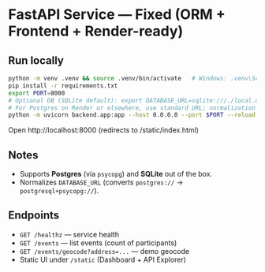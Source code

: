 # FastAPI Service — Fixed (ORM + Frontend + Render-ready)

## Run locally
```bash
python -m venv .venv && source .venv/bin/activate   # Windows: .venv\Scripts\activate
pip install -r requirements.txt
export PORT=8000
# Optional DB (SQLite default): export DATABASE_URL=sqlite:///./local.db
# For Postgres on Render or elsewhere, use standard URL; normalization handled in code.
python -m uvicorn backend.app:app --host 0.0.0.0 --port $PORT --reload
```

Open http://localhost:8000  (redirects to /static/index.html)

## Notes
- Supports **Postgres** (via `psycopg`) and **SQLite** out of the box.
- Normalizes `DATABASE_URL` (converts `postgres://` → `postgresql+psycopg://`).

## Endpoints
- `GET /healthz` — service health
- `GET /events` — list events (count of participants)
- `GET /events/geocode?address=...` — demo geocode
- Static UI under `/static` (Dashboard + API Explorer)
